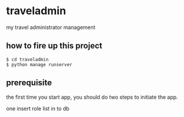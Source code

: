 # traveladmin
my travel administrator management

## how to fire up this project

```
$ cd traveladmin
$ python manage runserver
```

## prerequisite

the first time you start app, you should do two steps to initiate the app.

one insert role list in to db


```
```


